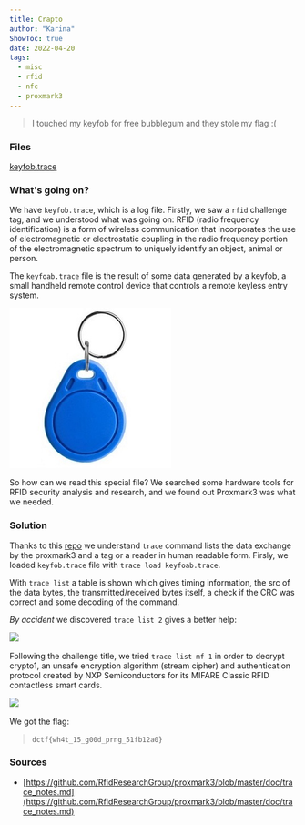 ```yaml
---
title: Crapto
author: "Karina"
ShowToc: true
date: 2022-04-20
tags:
  - misc
  - rfid
  - nfc
  - proxmark3
---
```


> I touched my keyfob for free bubblegum and they stole my flag :(

### Files

[keyfob.trace](https://wiki-ulisse.fuo.fi/ctf/dragonsec-2022/crapto/keyfob.trace)

### What's going on?

We have `keyfob.trace`, which is a log file. Firstly, we saw a `rfid` challenge tag, and we understood what was going on: RFID (radio frequency identification) is a form of wireless communication that incorporates the use of electromagnetic or electrostatic coupling in the radio frequency portion of the electromagnetic spectrum to uniquely identify an object, animal or person.

The `keyfoab.trace` file is the result of some data generated by a keyfob, a small handheld remote control device that controls a remote keyless entry system.

![key-fob.jpg](key-fob.jpg)

So how can we read this special file? We searched some hardware tools for RFID security analysis and research, and we found out Proxmark3 was what we needed.

### Solution

Thanks to this [repo](https://github.com/RfidResearchGroup/proxmark3/blob/master/doc/commands.md) we understand `trace` command lists the data exchange by the proxmark3 and a tag or a reader in human readable form. Firsly, we loaded `keyfob.trace` file with `trace load keyfoab.trace`.

With `trace list` a table is shown which gives timing information, the src of the data bytes, the transmitted/received bytes itself, a check if the CRC was correct and some decoding of the command.

_By accident_ we discovered `trace list 2` gives a better help:

![](dodo-trace.png)

Following the challenge title, we tried `trace list mf 1` in order to decrypt crypto1, an unsafe encryption algorithm (stream cipher) and authentication protocol created by NXP Semiconductors for its MIFARE Classic RFID contactless smart cards.

![](crapto-solution.png)

We got the flag:

> `dctf{wh4t_15_g00d_prng_51fb12a0}`

### Sources

- [https://github.com/RfidResearchGroup/proxmark3/blob/master/doc/trace_notes.md](https://github.com/RfidResearchGroup/proxmark3/blob/master/doc/trace_notes.md)
